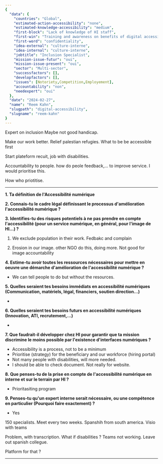 ```yaml
---
{
  "data": {
    "countries": "Global",
    "estimated-action-accessibility": "none",
    "estimated-knowledge-accessibility": "medium",
    "first-block": "Lack of knowledge of HI staff",
    "first-win": "Training and awareness on benefits of digital accessibility",
    "first-word": "confidentiality",
    "idea-external": "culture-interne",
    "idea-internal": "culture-interne",
    "jobtitle": "Inclusion Specialist",
    "mission-issue-futur": "oui",
    "mission-issue-present": "oui",
    "sector": "Multi-sector",
    "successfactors": [],
    "developfactors": [],
    "issues": [Notoriety,Competition,Employement],
    "accountability": "non",
    "needexpert": "oui"
  },
  "date": "2024-02-27",
  "name": "Reem Kahn",
  "slugpath": "digital-accessibility",
  "slugname": "reem-kahn"
}
---
```



Expert on inclusion
Maybe not good handicap. 

Make our work better. Relief palestian refugies.
What to be be accessible first

Start plateform recuit, job with disabilities.

Accountability to people. how do peole feedback,... to improve service. 
I would prioritise this.

How who priotitise.

---

**1. Ta définition de l'Accessibilité numérique**

**2. Connais-tu le cadre légal définissant le processus d'amélioration l'accessibilité numérique ?**

**3. Identifies-tu des risques potentiels à ne pas prendre en compte l'accessibilité (pour un service numérique, en général, pour l'image de HI...) ?**

1. We exclude population in their work. 
Fedbakc and complain

2. Erosion in our image. other NGO do this, doing more.
Not good for image accountability

**4. Estime-tu avoir toutes les ressources nécessaires pour mettre en oeuvre une démarche d'amélioration de l'accessibilité numérique ?**

 - We can tell people to do but without the resources.

**5. Quelles seraient tes besoins immédiats en accessibilité numériques (Communication, matériels, légal, financiers, soutien direction...)**

 - 

**6. Quelles seraient tes besoins futurs en accessibilité numériques (Innovation, ATI, recrutement,...)**

 - 

**7. Que faudrait-il développer chez HI pour garantir que ta mission discrimine le moins possible par l'existence d'interfaces numériques ?**

 - Accessibility is a process, not to be a minimum
 - Prioritise (strategy) for the beneficiary and our workforce (hiring portal)
 - Not many people with disabilities, will more needed.
 - I should be able to check document. Not really for website.

**8. Que penses-tu de la prise en compte de l'accessibilité numérique en interne et sur le terrain par HI ?**

 - Prioritasiting program

**9. Penses-tu qu'un expert interne serait nécessaire, ou une compétence en particulier (Pourquoi faire exactement) ?**

 - Yes


 150 specialists. Meet every two weeks. 
 Spanshih from south america. Visio with teams

 Problem, with transcription. What if disabilities ?
 Teams not working. Leave out spanish collegue.

 Platform for that ? 

---